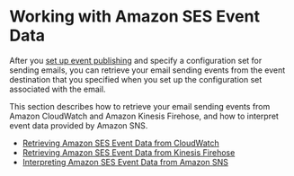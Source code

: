 # Working with Amazon SES Event Data<a name="working-with-event-data"></a>

After you [set up event publishing](event-publishing-setting-up.md) and specify a configuration set for sending emails, you can retrieve your email sending events from the event destination that you specified when you set up the configuration set associated with the email\.

This section describes how to retrieve your email sending events from Amazon CloudWatch and Amazon Kinesis Firehose, and how to interpret event data provided by Amazon SNS\.
+ [Retrieving Amazon SES Event Data from CloudWatch](event-publishing-retrieving-cloudwatch.md)
+ [Retrieving Amazon SES Event Data from Kinesis Firehose](event-publishing-retrieving-firehose.md)
+ [Interpreting Amazon SES Event Data from Amazon SNS](event-publishing-retrieving-sns.md)